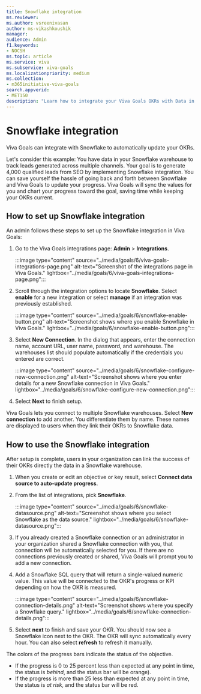 ```yaml
---
title: Snowflake integration
ms.reviewer: 
ms.author: vsreenivasan
author: ms-vikashkoushik
manager: 
audience: Admin
f1.keywords:
- NOCSH
ms.topic: article
ms.service: viva
ms.subservice: viva-goals
ms.localizationpriority: medium
ms.collection:  
- m365initiative-viva-goals  
search.appverid:
- MET150
description: "Learn how to integrate your Viva Goals OKRs with Data in Snowflake."
---
```


# Snowflake integration

Viva Goals can integrate with Snowflake to automatically update your OKRs. 

Let's consider this example: You have data in your Snowflake warehouse to track leads generated across multiple channels. Your goal is to generate 4,000 qualified leads from SEO by implementing Snowflake integration. You can save yourself the hassle of going back and forth between Snowflake and Viva Goals to update your progress. Viva Goals will sync the values for you and chart your progress toward the goal, saving time while keeping your OKRs current.

## How to set up Snowflake integration 

An admin follows these steps to set up the Snowflake integration in Viva Goals: 

1. Go to the Viva Goals integrations page: **Admin** > **Integrations**.

    :::image type="content" source="../media/goals/6/viva-goals-integrations-page.png" alt-text="Screenshot of the integrations page in Viva Goals." lightbox="../media/goals/6/viva-goals-integrations-page.png":::

2. Scroll through the integration options to locate **Snowflake**. Select **enable** for a new integration or select **manage** if an integration was previously established.

    :::image type="content" source="../media/goals/6/snowflake-enable-button.png" alt-text="Screenshot shows where you enable Snowflake in Viva Goals." lightbox="../media/goals/6/snowflake-enable-button.png":::

3. Select **New Connection**. In the dialog that appears, enter the connection name, account URL, user name, password, and warehouse. The warehouses list should populate automatically if the credentials you entered are correct.

    :::image type="content" source="../media/goals/6/snowflake-configure-new-connection.png" alt-text="Screenshot shows where you enter details for a new Snowflake connection in Viva Goals." lightbox="../media/goals/6/snowflake-configure-new-connection.png":::

4. Select **Next** to finish setup.

Viva Goals lets you connect to multiple Snowflake warehouses. Select **New connection** to add another. You differentiate them by name. These names are displayed to users when they link their OKRs to Snowflake data.

## How to use the Snowflake integration

After setup is complete, users in your organization can link the success of their OKRs directly the data in a Snowflake warehouse.

1. When you create or edit an objective or key result, select **Connect data source to auto-update progress**.
2. From the list of integrations, pick **Snowflake**.

    :::image type="content" source="../media/goals/6/snowflake-datasource.png" alt-text="Screenshot shows where you select Snowflake as the data source." lightbox="../media/goals/6/snowflake-datasource.png":::

3. If you already created a Snowflake connection or an administrator in your organization shared a Snowflake connection with you, that connection will be automatically selected for you. If there are no connections previously created or shared, Viva Goals will prompt you to add a new connection.
4. Add a Snowflake SQL query that will return a single-valued numeric value. This value will be connected to the OKR's progress or KPI depending on how the OKR is measured.

    :::image type="content" source="../media/goals/6/snowflake-connection-details.png" alt-text="Screenshot shows where you specify a Snowflake query." lightbox="../media/goals/6/snowflake-connection-details.png":::

5. Select **next** to finish and save your OKR. You should now see a Snowflake icon next to the OKR. The OKR will sync automatically every hour. You can also select **refresh** to refresh it manually.

The colors of the progress bars indicate the status of the objective.

 - If the progress is 0 to 25 percent less than expected at any point in time, the status is *behind*, and the status bar will be orange).
 - If the progress is more than 25 less than expected at any point in time, the status is *at risk*, and the status bar will be red.

